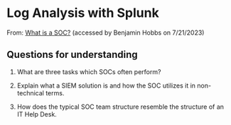 
# Log Analysis with Splunk
From: [What is a SOC?](https://www.splunk.com/en_us/data-insider/what-is-a-security-operations-center.html) (accessed by Benjamin Hobbs on 7/21/2023)






## Questions for understanding
1. What are three tasks which SOCs often perform?

2. Explain what a SIEM solution is and how the SOC utilizes it in non-technical terms.

3. How does the typical SOC team structure resemble the structure of an IT Help Desk.
